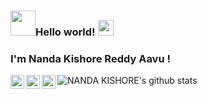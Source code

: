 <!--
### Hi there 👋

**nandakishore1807/nandakishore1807** is a ✨ _special_ ✨ repository because its `README.md` (this file) appears on your GitHub profile.

H are some ideas to get you started:

- 🔭 I’m currently working on ...
- 🌱 I’m currently learning ...
- 👯 I’m looking to collaborate on ...
- 🤔 I’m looking for help with ...
- 💬 Ask me about ...
- 📫 How to reach me: ...
- 😄 Pronouns: ...
- ⚡ Fun fact: ...
-->
### <img src="https://media1.tenor.com/images/9be16ee212250abbaf952e29f14fcb5e/tenor.gif?itemid=9499717" width="40px"/>Hello world!&nbsp;<img src="https://media.giphy.com/media/101qnIE0eyZIfS/giphy.gif" width="25px">

### I'm Nanda Kishore Reddy Aavu ! 

<a href="https://twitter.com/nandakishor1807">

  <img align="left" alt="Nanda Kishore's Twitter" width="22px" src="https://cdn.jsdelivr.net/npm/simple-icons@v3/icons/twitter.svg" />

</a>

<a href="https://www.linkedin.com/in/nanda-kishore-reddy">

  <img align="left" alt="Nanda Kishore's LinkdeIN" width="22px" src="https://cdn.jsdelivr.net/npm/simple-icons@v3/icons/linkedin.svg" />

</a>
<a href="https://t.me/nandakishore1807">

  <img align="left" alt="Nanda Kishore's Telegram" width="22px" src="https://cdn.jsdelivr.net/npm/simple-icons@v3/icons/telegram.svg" />

</a>



![NANDA KISHORE's github stats](https://github-readme-stats.vercel.app/api?username=nandakishore1807&show_icons=true&theme=radical)







